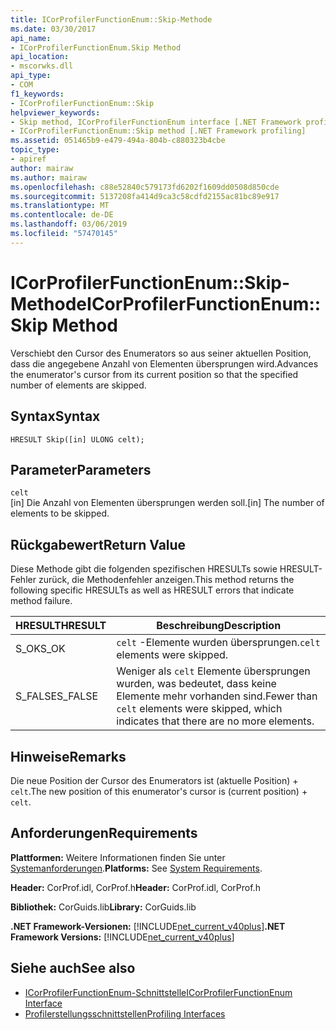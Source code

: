 ```yaml
---
title: ICorProfilerFunctionEnum::Skip-Methode
ms.date: 03/30/2017
api_name:
- ICorProfilerFunctionEnum.Skip Method
api_location:
- mscorwks.dll
api_type:
- COM
f1_keywords:
- ICorProfilerFunctionEnum::Skip
helpviewer_keywords:
- Skip method, ICorProfilerFunctionEnum interface [.NET Framework profiling]
- ICorProfilerFunctionEnum::Skip method [.NET Framework profiling]
ms.assetid: 051465b9-e479-494a-804b-c880323b4cbe
topic_type:
- apiref
author: mairaw
ms.author: mairaw
ms.openlocfilehash: c88e52840c579173fd6202f1609dd0508d850cde
ms.sourcegitcommit: 5137208fa414d9ca3c58cdfd2155ac81bc89e917
ms.translationtype: MT
ms.contentlocale: de-DE
ms.lasthandoff: 03/06/2019
ms.locfileid: "57470145"
---
```

# <a name="icorprofilerfunctionenumskip-method"></a><span data-ttu-id="ec080-102">ICorProfilerFunctionEnum::Skip-Methode</span><span class="sxs-lookup"><span data-stu-id="ec080-102">ICorProfilerFunctionEnum::Skip Method</span></span>
<span data-ttu-id="ec080-103">Verschiebt den Cursor des Enumerators so aus seiner aktuellen Position, dass die angegebene Anzahl von Elementen übersprungen wird.</span><span class="sxs-lookup"><span data-stu-id="ec080-103">Advances the enumerator's cursor from its current position so that the specified number of elements are skipped.</span></span>  
  
## <a name="syntax"></a><span data-ttu-id="ec080-104">Syntax</span><span class="sxs-lookup"><span data-stu-id="ec080-104">Syntax</span></span>  
  
```  
HRESULT Skip([in] ULONG celt);  
```  
  
## <a name="parameters"></a><span data-ttu-id="ec080-105">Parameter</span><span class="sxs-lookup"><span data-stu-id="ec080-105">Parameters</span></span>  
 `celt`  
 <span data-ttu-id="ec080-106">[in] Die Anzahl von Elementen übersprungen werden soll.</span><span class="sxs-lookup"><span data-stu-id="ec080-106">[in] The number of elements to be skipped.</span></span>  
  
## <a name="return-value"></a><span data-ttu-id="ec080-107">Rückgabewert</span><span class="sxs-lookup"><span data-stu-id="ec080-107">Return Value</span></span>  
 <span data-ttu-id="ec080-108">Diese Methode gibt die folgenden spezifischen HRESULTs sowie HRESULT-Fehler zurück, die Methodenfehler anzeigen.</span><span class="sxs-lookup"><span data-stu-id="ec080-108">This method returns the following specific HRESULTs as well as HRESULT errors that indicate method failure.</span></span>  
  
|<span data-ttu-id="ec080-109">HRESULT</span><span class="sxs-lookup"><span data-stu-id="ec080-109">HRESULT</span></span>|<span data-ttu-id="ec080-110">Beschreibung</span><span class="sxs-lookup"><span data-stu-id="ec080-110">Description</span></span>|  
|-------------|-----------------|  
|<span data-ttu-id="ec080-111">S_OK</span><span class="sxs-lookup"><span data-stu-id="ec080-111">S_OK</span></span>|<span data-ttu-id="ec080-112">`celt` -Elemente wurden übersprungen.</span><span class="sxs-lookup"><span data-stu-id="ec080-112">`celt` elements were skipped.</span></span>|  
|<span data-ttu-id="ec080-113">S_FALSE</span><span class="sxs-lookup"><span data-stu-id="ec080-113">S_FALSE</span></span>|<span data-ttu-id="ec080-114">Weniger als `celt` Elemente übersprungen wurden, was bedeutet, dass keine Elemente mehr vorhanden sind.</span><span class="sxs-lookup"><span data-stu-id="ec080-114">Fewer than `celt` elements were skipped, which indicates that there are no more elements.</span></span>|  
  
## <a name="remarks"></a><span data-ttu-id="ec080-115">Hinweise</span><span class="sxs-lookup"><span data-stu-id="ec080-115">Remarks</span></span>  
 <span data-ttu-id="ec080-116">Die neue Position der Cursor des Enumerators ist (aktuelle Position) + `celt`.</span><span class="sxs-lookup"><span data-stu-id="ec080-116">The new position of this enumerator's cursor is (current position) + `celt`.</span></span>  
  
## <a name="requirements"></a><span data-ttu-id="ec080-117">Anforderungen</span><span class="sxs-lookup"><span data-stu-id="ec080-117">Requirements</span></span>  
 <span data-ttu-id="ec080-118">**Plattformen:** Weitere Informationen finden Sie unter [Systemanforderungen](../../../../docs/framework/get-started/system-requirements.md).</span><span class="sxs-lookup"><span data-stu-id="ec080-118">**Platforms:** See [System Requirements](../../../../docs/framework/get-started/system-requirements.md).</span></span>  
  
 <span data-ttu-id="ec080-119">**Header:** CorProf.idl, CorProf.h</span><span class="sxs-lookup"><span data-stu-id="ec080-119">**Header:** CorProf.idl, CorProf.h</span></span>  
  
 <span data-ttu-id="ec080-120">**Bibliothek:** CorGuids.lib</span><span class="sxs-lookup"><span data-stu-id="ec080-120">**Library:** CorGuids.lib</span></span>  
  
 <span data-ttu-id="ec080-121">**.NET Framework-Versionen:** [!INCLUDE[net_current_v40plus](../../../../includes/net-current-v40plus-md.md)]</span><span class="sxs-lookup"><span data-stu-id="ec080-121">**.NET Framework Versions:** [!INCLUDE[net_current_v40plus](../../../../includes/net-current-v40plus-md.md)]</span></span>  
  
## <a name="see-also"></a><span data-ttu-id="ec080-122">Siehe auch</span><span class="sxs-lookup"><span data-stu-id="ec080-122">See also</span></span>
- [<span data-ttu-id="ec080-123">ICorProfilerFunctionEnum-Schnittstelle</span><span class="sxs-lookup"><span data-stu-id="ec080-123">ICorProfilerFunctionEnum Interface</span></span>](../../../../docs/framework/unmanaged-api/profiling/icorprofilerfunctionenum-interface.md)
- [<span data-ttu-id="ec080-124">Profilerstellungsschnittstellen</span><span class="sxs-lookup"><span data-stu-id="ec080-124">Profiling Interfaces</span></span>](../../../../docs/framework/unmanaged-api/profiling/profiling-interfaces.md)
